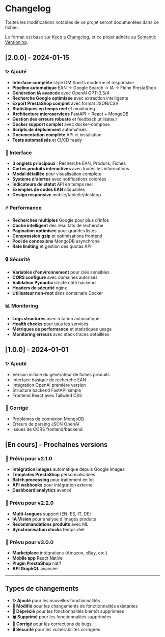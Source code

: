 # Changelog

Toutes les modifications notables de ce projet seront documentées dans ce fichier.

Le format est basé sur [Keep a Changelog](https://keepachangelog.com/fr/1.0.0/),
et ce projet adhère au [Semantic Versioning](https://semver.org/lang/fr/).

## [2.0.0] - 2024-01-15

### ✨ Ajouté
- **Interface complète** style DM'Sports moderne et responsive
- **Pipeline automatique** EAN → Google Search → IA → Fiche PrestaShop
- **Génération IA avancée** avec OpenAI GPT-3.5/4
- **Recherche Google optimisée** avec extraction intelligente
- **Export PrestaShop complet** avec format JSON/CSV
- **Statistiques en temps réel** et monitoring
- **Architecture microservices** FastAPI + React + MongoDB
- **Gestion des erreurs robuste** et feedback utilisateur
- **Docker support complet** avec docker-compose
- **Scripts de déploiement** automatisés
- **Documentation complète** API et installation
- **Tests automatisés** et CI/CD ready

### 🎨 Interface
- **3 onglets principaux** : Recherche EAN, Produits, Fiches
- **Cartes produits interactives** avec toutes les informations
- **Modal détaillée** pour visualisation complète
- **Système d'alertes** avec notifications colorées
- **Indicateurs de statut** API en temps réel
- **Exemples de codes EAN** cliquables
- **Design responsive** mobile/tablette/desktop

### ⚡ Performance
- **Recherches multiples** Google pour plus d'infos
- **Cache intelligent** des résultats de recherche
- **Pagination optimisée** pour grandes listes
- **Compression gzip** et optimisations frontend
- **Pool de connexions** MongoDB asynchrone
- **Rate limiting** et gestion des quotas API

### 🔒 Sécurité
- **Variables d'environnement** pour clés sensibles
- **CORS configuré** avec domaines autorisés
- **Validation Pydantic** stricte côté backend
- **Headers de sécurité** nginx
- **Utilisateur non-root** dans containers Docker

### 📊 Monitoring
- **Logs structurés** avec rotation automatique
- **Health checks** pour tous les services
- **Métriques de performance** et statistiques usage
- **Monitoring erreurs** avec stack traces détaillées

## [1.0.0] - 2024-01-01

### ✨ Ajouté
- Version initiale du générateur de fiches produits
- Interface basique de recherche EAN
- Intégration OpenAI première version
- Structure backend FastAPI simple
- Frontend React avec Tailwind CSS

### 🐛 Corrigé
- Problèmes de connexion MongoDB
- Erreurs de parsing JSON OpenAI
- Issues de CORS frontend/backend

## [En cours] - Prochaines versions

### 🎯 Prévu pour v2.1.0
- **Intégration images** automatique depuis Google Images
- **Templates PrestaShop** personnalisables
- **Batch processing** pour traitement en lot
- **API webhooks** pour intégration externe
- **Dashboard analytics** avancé

### 🎯 Prévu pour v2.2.0
- **Multi-langues** support (EN, ES, IT, DE)
- **IA Vision** pour analyse d'images produits
- **Recommandations produits** avec ML
- **Synchronisation stocks** temps réel

### 🎯 Prévu pour v3.0.0
- **Marketplace** intégrations (Amazon, eBay, etc.)
- **Mobile app** React Native
- **Plugin PrestaShop** natif
- **API GraphQL** avancée

---

## Types de changements
- **✨ Ajouté** pour les nouvelles fonctionnalités
- **🔄 Modifié** pour les changements de fonctionnalités existantes  
- **🚫 Déprécié** pour les fonctionnalités bientôt supprimées
- **🗑️ Supprimé** pour les fonctionnalités supprimées
- **🐛 Corrigé** pour les corrections de bugs
- **🔒 Sécurité** pour les vulnérabilités corrigées